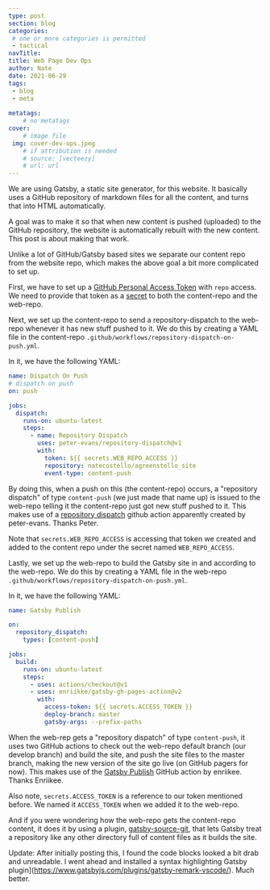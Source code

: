 ```yaml
---
type: post
section: blog
categories: 
 # one or more categories is permitted
 - tactical
navTitle: 
title: Web Page Dev Ops
author: Nate
date: 2021-06-29
tags:
 - blog
 - meta
 
metatags:
	# no metatags
cover: 
	# image file
 img: cover-dev-ops.jpeg
	# if attribution is needed
	# source: [vecteezy]
	# url: url
---
```


We are using Gatsby, a static site generator, for this website.  It basically uses a GitHub repository of markdown files for all the content, and turns that into HTML automatically.

A goal was to make it so that when new content is pushed (uploaded) to the GitHub repository, the website is automatically rebuilt with the new content.  This post is about making that work.

Unlike a lot of GitHub/Gatsby based sites we separate our content repo from the website repo, which makes the above goal a bit more complicated to set up.

First, we have to set up a [GitHub Personal Access Token](https://docs.github.com/en/free-pro-team@latest/github/authenticating-to-github/creating-a-personal-access-token) with `repo` access.  We need to provide that token as a [secret](https://docs.github.com/en/actions/reference/encrypted-secrets#creating-encrypted-secrets-for-a-repository) to both the content-repo and the web-repo.

Next, we set up the content-repo to send a repository-dispatch to the web-repo whenever it has new stuff pushed to it.  We do this by creating a YAML file in the content-repo `.github/workflows/repository-dispatch-on-push.yml`.

In it, we have the following YAML:
```YAML
name: Dispatch On Push
# dispatch on push
on: push

jobs:
  dispatch:
    runs-on: ubuntu-latest
    steps:
      - name: Repository Dispatch
        uses: peter-evans/repository-dispatch@v1
        with:
          token: ${{ secrets.WEB_REPO_ACCESS }}
          repository: natecostello/agreenstello_site
          event-type: content-push
```
By doing this, when a push on this (the content-repo) occurs, a "repository dispatch" of type `content-push` (we just made that name up) is issued to the web-repo telling it the content-repo just got new stuff pushed to it.  This makes use of a [repository dispatch](https://github.com/marketplace/actions/repository-dispatch?version=v1.1.3) github action apparently created by peter-evans.  Thanks Peter.

Note that `secrets.WEB_REPO_ACCESS` is accessing that token we created and added to the content repo under the secret named `WEB_REPO_ACCESS`.

Lastly, we set up the web-repo to build the Gatsby site in and according to the web-repo.  We do this by creating a YAML file in the web-repo `.github/workflows/repository-dispatch-on-push.yml`.

In it, we have the following YAML:
```YAML
name: Gatsby Publish

on:
  repository_dispatch:
    types: [content-push] 

jobs:
  build:
    runs-on: ubuntu-latest
    steps:
      - uses: actions/checkout@v1
      - uses: enriikke/gatsby-gh-pages-action@v2
        with:
          access-token: ${{ secrets.ACCESS_TOKEN }}
          deploy-branch: master
          gatsby-args: --prefix-paths
```

When the web-rep gets a "repository dispatch" of type `content-push`, it uses two GitHub actions to check out the web-repo default branch (our develop branch) and build the site, and push the site files to the master branch, making the new version of the site go live (on GitHub pagers for now).  This makes use of the [Gatsby Publish](https://github.com/marketplace/actions/gatsby-publish) GitHub action by enriikee.  Thanks Enriikee.

Also note, `secrets.ACCESS_TOKEN` is a reference to our token mentioned before.  We named it `ACCESS_TOKEN` when we added it to the web-repo.

And if you were wondering how the web-repo gets the content-repo content, it does it by using a plugin, [gatsby-source-git](https://www.gatsbyjs.com/plugins/gatsby-source-git/), that lets Gatsby treat a repository like any other directory full of content files as it builds the site.

Update: After initially posting this, I found the code blocks looked a bit drab and unreadable.  I went ahead and installed a syntax highlighting Gatsby plugin](https://www.gatsbyjs.com/plugins/gatsby-remark-vscode/).  Much better.